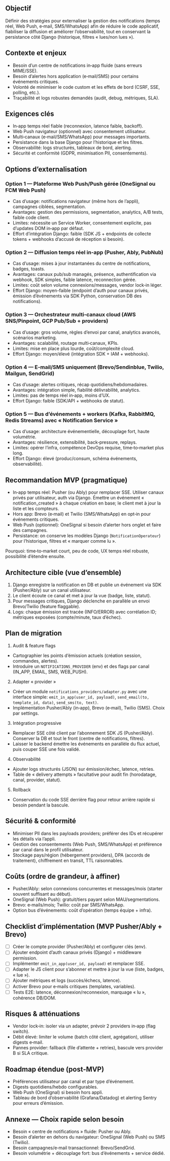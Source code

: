 ## Objectif

Définir des stratégies pour externaliser la gestion des notifications (temps réel, Web Push, e‑mail, SMS/WhatsApp) afin de réduire le code applicatif, fiabiliser la diffusion et améliorer l’observabilité, tout en conservant la persistance côté Django (historique, filtres « lues/non lues »).

## Contexte et enjeux

- Besoin d’un centre de notifications in‑app fluide (sans erreurs MIME/SSE).
- Besoin d’alertes hors application (e‑mail/SMS) pour certains événements critiques.
- Volonté de minimiser le code custom et les effets de bord (CSRF, SSE, polling, etc.).
- Traçabilité et logs robustes demandés (audit, debug, métriques, SLA).

## Exigences clés

- In‑app temps réel fiable (reconnexion, latence faible, backoff).
- Web Push navigateur (optionnel) avec consentement utilisateur.
- Multi‑canaux (e‑mail/SMS/WhatsApp) pour messages importants.
- Persistance dans la base Django pour l’historique et les filtres.
- Observabilité: logs structurés, tableaux de bord, alerting.
- Sécurité et conformité (GDPR, minimisation PII, consentements).

## Options d’externalisation

### Option 1 — Plateforme Web Push/Push gérée (OneSignal ou FCM Web Push)

- Cas d’usage: notifications navigateur (même hors de l’appli), campagnes ciblées, segmentation.
- Avantages: gestion des permissions, segmentation, analytics, A/B tests, faible code client.
- Limites: nécessite un Service Worker, consentement explicite, pas d’updates DOM in‑app par défaut.
- Effort d’intégration Django: faible (SDK JS + endpoints de collecte tokens + webhooks d’accusé de réception si besoin).

### Option 2 — Diffusion temps réel in‑app (Pusher, Ably, PubNub)

- Cas d’usage: mises à jour instantanées du centre de notifications, badges, toasts.
- Avantages: canaux pub/sub managés, présence, authentification via webhook, SDK simples, faible latence, reconnection gérée.
- Limites: coût selon volume connexions/messages, vendor lock‑in léger.
- Effort Django: moyen-faible (endpoint d’auth pour canaux privés, émission d’événements via SDK Python, conservation DB des notifications).

### Option 3 — Orchestrateur multi‑canaux cloud (AWS SNS/Pinpoint, GCP Pub/Sub + providers)

- Cas d’usage: gros volume, règles d’envoi par canal, analytics avancés, scénarios marketing.
- Avantages: scalabilité, routage multi‑canaux, KPIs.
- Limites: mise en place plus lourde, coût/complexité cloud.
- Effort Django: moyen/élevé (intégration SDK + IAM + webhooks).

### Option 4 — E‑mail/SMS uniquement (Brevo/Sendinblue, Twilio, Mailgun, SendGrid)

- Cas d’usage: alertes critiques, récap quotidiens/hebdomadaires.
- Avantages: intégration simple, fiabilité délivrabilité, analytics.
- Limites: pas de temps réel in‑app, moins d’UX.
- Effort Django: faible (SDK/API + webhooks de statut).

### Option 5 — Bus d’événements + workers (Kafka, RabbitMQ, Redis Streams) avec « Notification Service »

- Cas d’usage: architecture événementielle, découplage fort, haute volumétrie.
- Avantages: résilience, extensibilité, back‑pressure, replays.
- Limites: opérer l’infra, compétence DevOps requise, time‑to‑market plus long.
- Effort Django: élevé (produc/consum, schéma événements, observabilité).

## Recommandation MVP (pragmatique)

- In‑app temps réel: Pusher (ou Ably) pour remplacer SSE. Utiliser canaux privés par utilisateur, auth via Django. Émettre un événement « notification_created » à chaque création en base; le client met à jour la liste et les compteurs.
- Hors app: Brevo (e‑mail) et Twilio (SMS/WhatsApp) en opt‑in pour événements critiques.
- Web Push (optionnel): OneSignal si besoin d’alerter hors onglet et faire des campagnes.
- Persistance: on conserve les modèles Django (`NotificationOperateur`) pour l’historique, filtres et « marquer comme lu ».

Pourquoi: time‑to‑market court, peu de code, UX temps réel robuste, possibilité d’étendre ensuite.

## Architecture cible (vue d’ensemble)

1. Django enregistre la notification en DB et publie un événement via SDK (Pusher/Ably) sur un canal utilisateur.
2. Le client écoute ce canal et met à jour la vue (badge, liste, statut).
3. Pour messages critiques, Django déclenche en parallèle un envoi Brevo/Twilio (feature flaggable).
4. Logs: chaque émission est tracée (INFO/ERROR) avec corrélation ID; métriques exposées (compte/minute, taux d’échec).

## Plan de migration

1) Audit & feature flags
- Cartographier les points d’émission actuels (création session, commandes, alertes).
- Introduire un `NOTIFICATIONS_PROVIDER` (env) et des flags par canal (IN_APP, EMAIL, SMS, WEB_PUSH).

2) Adapter « provider »
- Créer un module `notifications_providers/adapter.py` avec une interface simple: `emit_in_app(user_id, payload)`, `send_email(to, template_id, data)`, `send_sms(to, text)`.
- Implémentation Pusher/Ably (in‑app), Brevo (e‑mail), Twilio (SMS). Choix par settings.

3) Intégration progressive
- Remplacer SSE côté client par l’abonnement SDK JS (Pusher/Ably). Conserver la DB et tout le front (centre de notifications, filtres).
- Laisser le backend émettre les événements en parallèle du flux actuel, puis couper SSE une fois validé.

4) Observabilité
- Ajouter logs structurés (JSON) sur émission/échec, latence, retries.
- Table de « delivery attempts » facultative pour audit fin (horodatage, canal, provider, statut).

5) Rollback
- Conservation du code SSE derrière flag pour retour arrière rapide si besoin pendant la bascule.

## Sécurité & conformité

- Minimiser PII dans les payloads providers; préférer des IDs et récupérer les détails via l’appli.
- Gestion des consentements (Web Push, SMS/WhatsApp) et préférence par canal dans le profil utilisateur.
- Stockage pays/région (hébergement providers), DPA (accords de traitement), chiffrement en transit, TTL raisonnables.

## Coûts (ordre de grandeur, à affiner)

- Pusher/Ably: selon connexions concurrentes et messages/mois (starter souvent suffisant au début).
- OneSignal (Web Push): gratuit/tiers payant selon MAU/segmentations.
- Brevo: e‑mails/mois; Twilio: coût par SMS/WhatsApp.
- Option bus d’événements: coût d’opération (temps équipe + infra).

## Checklist d’implémentation (MVP Pusher/Ably + Brevo)

- [ ] Créer le compte provider (Pusher/Ably) et configurer clés (env).
- [ ] Ajouter endpoint d’auth canaux privés (Django) + middleware permission.
- [ ] Implémenter `emit_in_app(user_id, payload)` et remplacer SSE.
- [ ] Adapter le JS client pour s’abonner et mettre à jour la vue (liste, badges, « lue »).
- [ ] Ajouter métriques et logs (succès/échecs, latence).
- [ ] Activer Brevo pour e‑mails critiques (templates, variables).
- [ ] Tests E2E: latence, déconnexion/reconnexion, marquage « lu », cohérence DB/DOM.

## Risques & atténuations

- Vendor lock‑in: isoler via un adapter, prévoir 2 providers in‑app (flag switch).
- Débit élevé: limiter le volume (batch côté client, agrégation), utiliser digests e‑mail.
- Pannes provider: fallback (file d’attente + retries), bascule vers provider B si SLA critique.

## Roadmap étendue (post‑MVP)

- Préférences utilisateur par canal et par type d’événement.
- Digests quotidiens/hebdo configurables.
- Web Push (OneSignal) si besoin hors appli.
- Tableau de bord d’observabilité (Grafana/Datadog) et alerting Sentry pour erreurs d’émission.

## Annexe — Choix rapide selon besoin

- Besoin « centre de notifications » fluide: Pusher ou Ably.
- Besoin d’alerter en dehors du navigateur: OneSignal (Web Push) ou SMS (Twilio).
- Besoin campagnes/e‑mail transactionnel: Brevo/SendGrid.
- Besoin volumétrie + découplage fort: bus d’événements + service dédié.


